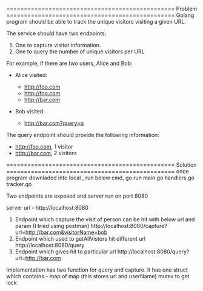 ================================================ Problem ================================================
Golang program should be able to track the unique visitors visiting a given URL.

The service should have two endpoints: 
1. One to capture visitor information.
2. One to query the number of unique visitors per URL

For example, if there are two users, Alice and Bob:
- Alice visited: 
  - http://foo.com
  - http://foo.com
  - http://bar.com

- Bob visited:
  - http://bar.com?query=q

The query endpoint should provide the following information:
  - http://foo.com, 1 visitor
  - http://bar.com, 2 visitors

================================================ Solution ================================================ 
once program downladed into local , run below cmd,
go run main.go handlers.go tracker.go

Two endpoints are exposed and server run on port 8080

server url - http://localhost:8080

1) Endpoint which capture the visit of person can be hit with below url and param (I tried using postman)
    http://localhost:8080/capture?url=http://bar.com&visitorName=bob
2) Endpoint which used to getAllVistors hit different url
    http://localhost:8080/query
3) Endpoint which gives hit to particular url 
    http://localhost:8080/query?url=http://bar.com

Implementation has two function for query and capture.
It has one struct which contains -
    map of map (this stores url and userName)
    mutex to get lock 
